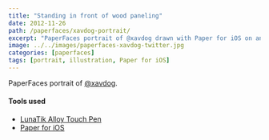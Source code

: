 ```yaml
---
title: "Standing in front of wood paneling"
date: 2012-11-26
path: /paperfaces/xavdog-portrait/
excerpt: "PaperFaces portrait of @xavdog drawn with Paper for iOS on an iPad."
image: ../../images/paperfaces-xavdog-twitter.jpg
categories: [paperfaces]
tags: [portrait, illustration, Paper for iOS]
---
```


PaperFaces portrait of [@xavdog](https://twitter.com/xavdog).

#### Tools used

- [LunaTik Alloy Touch Pen](https://www.amazon.com/gp/product/B00821TR7G/ref=as_li_ss_tl?ie=UTF8&tag=mademist-20&linkCode=as2&camp=1789&creative=390957&creativeASIN=B00821TR7G)
- [Paper for iOS](https://paper.bywetransfer.com/)
